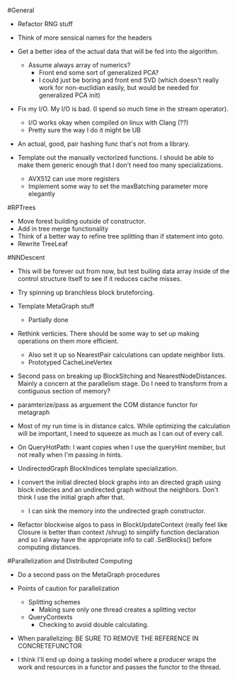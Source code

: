 #General
- Refactor RNG stuff
- Think of more sensical names for the headers
- Get a better idea of the actual data that will be fed into the algorithm.
  - Assume always array of numerics?
    - Front end some sort of generalized PCA?
    - I could just be boring and front end SVD (which doesn't really work for non-euclidian easily, but would be needed for generalized PCA init)


- Fix my I/O. My I/O is bad. (I spend so much time in the stream operator).
  - I/O works okay when compiled on linux with Clang (??)
  - Pretty sure the way I do it might be UB

- An actual, good, pair hashing func that's not from a library.

- Template out the manually vectorized functions. I should be able to make them generic enough that I don't need too many specializations.
  - AVX512 can use more registers
  - Implement some way to set the maxBatching parameter more elegantly

#RPTrees
- Move forest building outside of constructor.
- Add in tree merge functionality
- Think of a better way to refine tree splitting than if statement into goto.
- Rewrite TreeLeaf

#NNDescent
- This will be forever out from now, but test builing data array inside of the control structure itself to see if it reduces cache misses.
- Try spinning up branchless block bruteforcing.
- Template MetaGraph stuff
  - Partially done
- Rethink verticies. There should be some way to set up making operations on them more efficient.
  - Also set it up so NearestPair calculations can update neighbor lists.
  - Prototyped CacheLineVertex

- Second pass on breaking up BlockSitching and NearestNodeDistances. Mainly a concern at the parallelism stage. Do I need to transform from a contiguous section of memory?

- paramterize/pass as arguement the COM distance functor for metagraph

- Most of my run time is in distance calcs. While optimizing the calculation will be important, I need to squeeze as much as I can out of every call.


- On QueryHotPath: I want copies when I use the queryHint member, but not really when I'm passing in hints.

- UndirectedGraph BlockIndices template specialization.

- I convert the initial directed block graphs into an directed graph using block indecies and an undirected graph without the neighbors. Don't think I use the initial graph after that.
  - I can sink the memory into the undirected graph constructor.

- Refactor blockwise algos to pass in BlockUpdateContext (really feel like Closure is better than context /shrug) to simplify function declaration and so I alway have the appropriate info to call .SetBlocks() before computing distances.

#Parallelization and Distributed Computing
- Do a second pass on the MetaGraph procedures 
- Points of caution for parallelization
  - Splitting schemes
    - Making sure only one thread creates a splitting vector
  - QueryContexts
    - Checking to avoid double calculating.

- When parallelizing: BE SURE TO REMOVE THE REFERENCE IN CONCRETEFUNCTOR 

- I think I'll end up doing a tasking model where a producer wraps the work and resources in a functor and passes the functor to the thread.